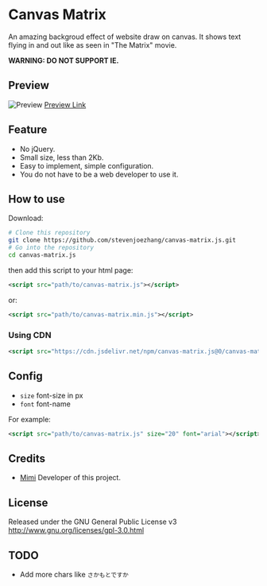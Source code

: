 # Canvas Matrix

An amazing backgroud effect of website draw on canvas. It shows text flying in and out like as seen in "The Matrix" movie.

**WARNING: DO NOT SUPPORT IE.**

## Preview

![Preview](sample.png)
[Preview Link](https://stevenjoezhang.github.io/canvas-matrix.js/sample.html)

## Feature

- No jQuery.
- Small size, less than 2Kb.
- Easy to implement, simple configuration.
- You do not have to be a web developer to use it.

## How to use

Download:
```bash
# Clone this repository
git clone https://github.com/stevenjoezhang/canvas-matrix.js.git
# Go into the repository
cd canvas-matrix.js
```
then add this script to your html page:
```xml
<script src="path/to/canvas-matrix.js"></script>
```
or:
```xml
<script src="path/to/canvas-matrix.min.js"></script>
```

### Using CDN

```xml
<script src="https://cdn.jsdelivr.net/npm/canvas-matrix.js@0/canvas-matrix.min.js"></script>
```

## Config

- `size` font-size in px
- `font` font-name

For example:
```xml
<script src="path/to/canvas-matrix.js" size="20" font="arial"></script>
```

## Credits

* [Mimi](https://zhangshuqiao.org) Developer of this project.

## License

Released under the GNU General Public License v3  
http://www.gnu.org/licenses/gpl-3.0.html

## TODO

- Add more chars like `さかもとですか`
